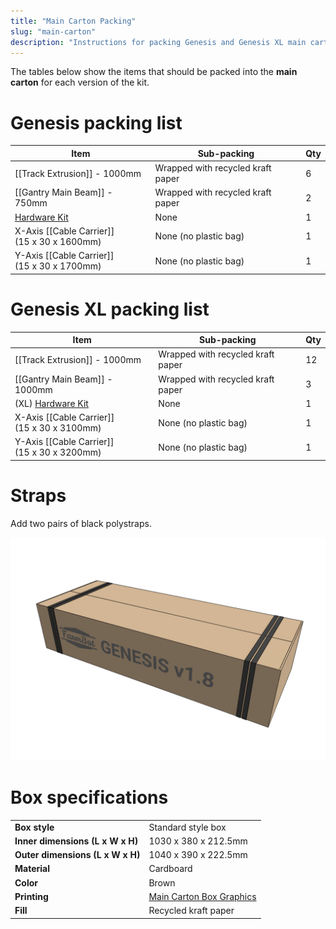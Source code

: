 ```yaml
---
title: "Main Carton Packing"
slug: "main-carton"
description: "Instructions for packing Genesis and Genesis XL main cartons"
---
```


The tables below show the items that should be packed into the **main carton** for each version of the kit.

# Genesis packing list

|Item|Sub-packing|Qty|
|----|-----------|---|
|[[Track Extrusion]] - 1000mm|Wrapped with recycled kraft paper|6|
|[[Gantry Main Beam]] - 750mm|Wrapped with recycled kraft paper|2|
|[Hardware Kit](hardware-kit.md)|None|1
|X-Axis [[Cable Carrier]]<br>(15 x 30 x 1600mm)|None (no plastic bag)|1
|Y-Axis [[Cable Carrier]]<br>(15 x 30 x 1700mm)|None (no plastic bag)|1

# Genesis XL packing list

|Item|Sub-packing|Qty|
|----|-----------|---|
|[[Track Extrusion]] - 1000mm|Wrapped with recycled kraft paper|12|
|[[Gantry Main Beam]] - 1000mm|Wrapped with recycled kraft paper|3|
|(XL) [Hardware Kit](hardware-kit.md)|None|1
|X-Axis [[Cable Carrier]]<br>(15 x 30 x 3100mm)|None (no plastic bag)|1
|Y-Axis [[Cable Carrier]]<br>(15 x 30 x 3200mm)|None (no plastic bag)|1

# Straps

Add two pairs of black polystraps.

![main carton with straps](_images/main_carton_with_straps.png)

# Box specifications

|                                |                              |
|--------------------------------|------------------------------|
|**Box style**                   |Standard style box
|**Inner dimensions (L x W x H)**|1030 x 380 x 212.5mm
|**Outer dimensions (L x W x H)**|1040 x 390 x 222.5mm
|**Material**                    |Cardboard
|**Color**                       |Brown
|**Printing**                    |<a href="https://cad.onshape.com/documents/6626b842adca229e69544ad1/v/29ff27176ad028c3b865f257/e/7a90fddf83edcfb01fd55db6">Main Carton Box Graphics</a>
|**Fill**                        |Recycled kraft paper

